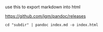 use this to export markdown into html

https://github.com/jgm/pandoc/releases

```shell
cd "subdir" | pandoc index.md -o index.html
```

